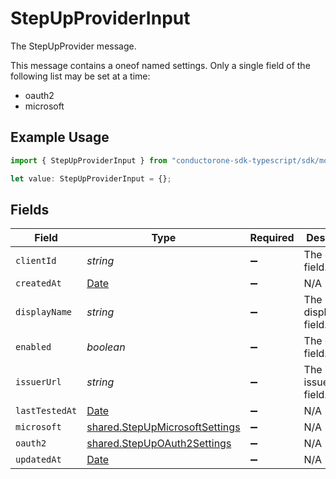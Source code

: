 # StepUpProviderInput

The StepUpProvider message.

This message contains a oneof named settings. Only a single field of the following list may be set at a time:
  - oauth2
  - microsoft


## Example Usage

```typescript
import { StepUpProviderInput } from "conductorone-sdk-typescript/sdk/models/shared";

let value: StepUpProviderInput = {};
```

## Fields

| Field                                                                                         | Type                                                                                          | Required                                                                                      | Description                                                                                   |
| --------------------------------------------------------------------------------------------- | --------------------------------------------------------------------------------------------- | --------------------------------------------------------------------------------------------- | --------------------------------------------------------------------------------------------- |
| `clientId`                                                                                    | *string*                                                                                      | :heavy_minus_sign:                                                                            | The clientId field.                                                                           |
| `createdAt`                                                                                   | [Date](https://developer.mozilla.org/en-US/docs/Web/JavaScript/Reference/Global_Objects/Date) | :heavy_minus_sign:                                                                            | N/A                                                                                           |
| `displayName`                                                                                 | *string*                                                                                      | :heavy_minus_sign:                                                                            | The displayName field.                                                                        |
| `enabled`                                                                                     | *boolean*                                                                                     | :heavy_minus_sign:                                                                            | The enabled field.                                                                            |
| `issuerUrl`                                                                                   | *string*                                                                                      | :heavy_minus_sign:                                                                            | The issuerUrl field.                                                                          |
| `lastTestedAt`                                                                                | [Date](https://developer.mozilla.org/en-US/docs/Web/JavaScript/Reference/Global_Objects/Date) | :heavy_minus_sign:                                                                            | N/A                                                                                           |
| `microsoft`                                                                                   | [shared.StepUpMicrosoftSettings](../../../sdk/models/shared/stepupmicrosoftsettings.md)       | :heavy_minus_sign:                                                                            | N/A                                                                                           |
| `oauth2`                                                                                      | [shared.StepUpOAuth2Settings](../../../sdk/models/shared/stepupoauth2settings.md)             | :heavy_minus_sign:                                                                            | N/A                                                                                           |
| `updatedAt`                                                                                   | [Date](https://developer.mozilla.org/en-US/docs/Web/JavaScript/Reference/Global_Objects/Date) | :heavy_minus_sign:                                                                            | N/A                                                                                           |